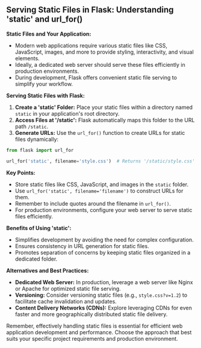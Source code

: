 ## Serving Static Files in Flask: Understanding 'static' and url_for()

**Static Files and Your Application:**

- Modern web applications require various static files like CSS, JavaScript, images, and more to provide styling, interactivity, and visual elements.
- Ideally, a dedicated web server should serve these files efficiently in production environments.
- During development, Flask offers convenient static file serving to simplify your workflow.

**Serving Static Files with Flask:**

1. **Create a 'static' Folder:** Place your static files within a directory named `static` in your application's root directory.
2. **Access Files at '/static':** Flask automatically maps this folder to the URL path `/static`.
3. **Generate URLs:** Use the `url_for()` function to create URLs for static files dynamically:

```python
from flask import url_for

url_for('static', filename='style.css')  # Returns '/static/style.css'
```

**Key Points:**

- Store static files like CSS, JavaScript, and images in the `static` folder.
- Use `url_for('static', filename='filename')` to construct URLs for them.
- Remember to include quotes around the filename in `url_for()`.
- For production environments, configure your web server to serve static files efficiently.

**Benefits of Using 'static':**

- Simplifies development by avoiding the need for complex configuration.
- Ensures consistency in URL generation for static files.
- Promotes separation of concerns by keeping static files organized in a dedicated folder.

**Alternatives and Best Practices:**

- **Dedicated Web Server:** In production, leverage a web server like Nginx or Apache for optimized static file serving.
- **Versioning:** Consider versioning static files (e.g., `style.css?v=1.2`) to facilitate cache invalidation and updates.
- **Content Delivery Networks (CDNs):** Explore leveraging CDNs for even faster and more geographically distributed static file delivery.

Remember, effectively handling static files is essential for efficient web application development and performance. Choose the approach that best suits your specific project requirements and production environment.